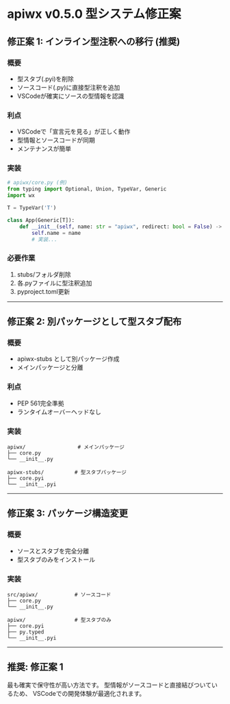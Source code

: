 # apiwx v0.5.0 型システム修正案

## 修正案 1: インライン型注釈への移行 (推奨)

### 概要
- 型スタブ(.pyi)を削除
- ソースコード(.py)に直接型注釈を追加
- VSCodeが確実にソースの型情報を認識

### 利点
- VSCodeで「宣言元を見る」が正しく動作
- 型情報とソースコードが同期
- メンテナンスが簡単

### 実装
```python
# apiwx/core.py (例)
from typing import Optional, Union, TypeVar, Generic
import wx

T = TypeVar('T')

class App(Generic[T]):
    def __init__(self, name: str = "apiwx", redirect: bool = False) -> None:
        self.name = name
        # 実装...
```

### 必要作業
1. stubs/フォルダ削除
2. 各.pyファイルに型注釈追加
3. pyproject.toml更新

---

## 修正案 2: 別パッケージとして型スタブ配布

### 概要
- apiwx-stubs として別パッケージ作成
- メインパッケージと分離

### 利点
- PEP 561完全準拠
- ランタイムオーバーヘッドなし

### 実装
```
apiwx/                 # メインパッケージ
├── core.py
└── __init__.py

apiwx-stubs/          # 型スタブパッケージ  
├── core.pyi
└── __init__.pyi
```

---

## 修正案 3: パッケージ構造変更

### 概要
- ソースとスタブを完全分離
- 型スタブのみをインストール

### 実装
```
src/apiwx/            # ソースコード
├── core.py
└── __init__.py

apiwx/                # 型スタブのみ
├── core.pyi  
├── py.typed
└── __init__.pyi
```

---

## 推奨: 修正案 1

最も確実で保守性が高い方法です。
型情報がソースコードと直接結びついているため、
VSCodeでの開発体験が最適化されます。